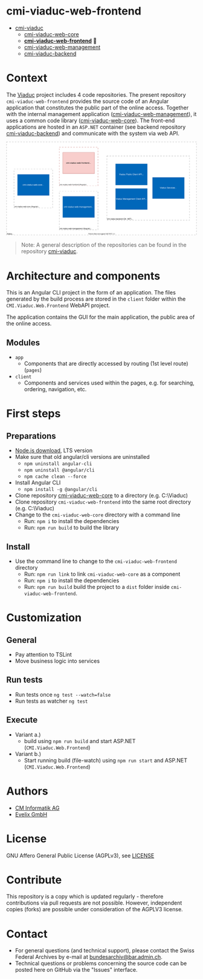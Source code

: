 # cmi-viaduc-web-frontend

- [cmi-viaduc](https://github.com/SwissFederalArchives/cmi-viaduc)
  - [cmi-viaduc-web-core](https://github.com/SwissFederalArchives/cmi-viaduc-web-core)
  - **[cmi-viaduc-web-frontend](https://github.com/SwissFederalArchives/cmi-viaduc-web-frontend)** :triangular_flag_on_post:
  - [cmi-viaduc-web-management](https://github.com/SwissFederalArchives/cmi-viaduc-web-management)
  - [cmi-viaduc-backend](https://github.com/SwissFederalArchives/cmi-viaduc-backend)

# Context

The [Viaduc](https://github.com/SwissFederalArchives/cmi-viaduc) project includes 4 code repositories. The present repository `cmi-viaduc-web-frontend` provides the source code of an Angular application that constitutes the public part of the online access.
Together with the internal management application ([cmi-viaduc-web-management](https://github.com/SwissFederalArchives/cmi-viaduc-web-management)), it uses a common code library ([cmi-viaduc-web-core](https://github.com/SwissFederalArchives/cmi-viaduc-web-core)). The front-end applications are hosted in an `ASP.NET` container (see backend repository [cmi-viaduc-backend](https://github.com/SwissFederalArchives/cmi-viaduc-backend)) and communicate with the system via web API.

![The Big-Picture](docs/imgs/context.svg)

> Note: A general description of the repositories can be found in the repository [cmi-viaduc](https://github.com/SwissFederalArchives/cmi-viaduc).

# Architecture and components

This is an Angular CLI project in the form of an application.
The files generated by the build process are stored in the `client` folder within the `CMI.Viaduc.Web.Frontend` WebAPI project.

The application contains the GUI for the main application, the public area of the online access.

## Modules

- `app`
  - Components that are directly accessed by routing (1st level route) (`pages`)
- `client`
  - Components and services used within the pages, e.g. for searching, ordering, navigation, etc.

# First steps

## Preparations

- [Node.js download](https://nodejs.org/en/), LTS version
- Make sure that old angular/cli versions are uninstalled
  - `npm uninstall angular-cli`
  - `npm uninstall @angular/cli`
  - `npm cache clean --force`
- Install Angular CLI
  - `npm install -g @angular/cli`
- Clone repository [cmi-viaduc-web-core](https://github.com/SwissFederalArchives/cmi-viaduc-web-core) to a directory (e.g. C:\Viaduc)
- Clone repository `cmi-viaduc-web-frontend` into the same root directory (e.g. C:\Viaduc)
- Change to the `cmi-viaduc-web-core` directory with a command line
  - Run: `npm i` to install the dependencies
  - Run: `npm run build` to build the library

## Install

- Use the command line to change to the `cmi-viaduc-web-frontend` directory
  - Run: `npm run link` to link `cmi-viaduc-web-core` as a component
  - Run: `npm i` to install the dependencies
  - Run: `npm run build` build the project to a `dist` folder inside `cmi-viaduc-web-frontend`.

# Customization

## General

- Pay attention to TSLint
- Move business logic into services

## Run tests

- Run tests once `ng test --watch=false`
- Run tests as watcher `ng test`

## Execute

- Variant a.)
  - build using `npm run build` and start ASP.NET (`CMI.Viaduc.Web.Frontend`)
- Variant b.)
  - Start running build (file-watch) using `npm run start` and ASP.NET (`CMI.Viaduc.Web.Frontend`)

# Authors

- [CM Informatik AG](https://cmiag.ch)
- [Evelix GmbH](https://evelix.ch)

# License

GNU Affero General Public License (AGPLv3), see [LICENSE](LICENSE.TXT)

# Contribute

This repository is a copy which is updated regularly - therefore contributions via pull requests are not possible. However, independent copies (forks) are possible under consideration of the AGPLV3 license.

# Contact

- For general questions (and technical support), please contact the Swiss Federal Archives by e-mail at bundesarchiv@bar.admin.ch.
- Technical questions or problems concerning the source code can be posted here on GitHub via the "Issues" interface.
